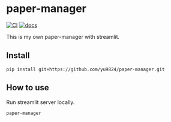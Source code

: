 # paper-manager

[![CI](https://github.com/yu9824/paper-manager/actions/workflows/CI.yaml/badge.svg)](https://github.com/yu9824/paper-manager/actions/workflows/CI.yaml)
[![docs](https://github.com/yu9824/paper-manager/actions/workflows/docs.yaml/badge.svg)](https://github.com/yu9824/paper-manager/actions/workflows/docs.yaml)

This is my own paper-manager with streamlit.

## Install

```
pip install git+https://github.com/yu9824/paper-manager.git
```

## How to use

Run streamlit server locally.

```
paper-manager
```
